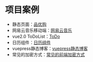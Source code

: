 # 项目案例

- 静态页面：<a href="https://github.com/yychuiyan/frontend-cc/tree/master/pinyougou" target="_blank">品优购</a>
- 网易云音乐移动端：<a href="https://github.com/yychuiyan/frontend-cc/tree/master/vue2-cloud-music" target="_blank">网易云音乐</a>
- vue2.0 ToDoList：<a href="https://github.com/yychuiyan/frontend-cc/tree/master/vue2.0-todos" target="_blank">ToDo</a>
- 日历组件：[日历组件](https://github.com/yychuiyan/frontend-cc/tree/master/calendar)
- vuepress静态博客：[vuepress静态博客](https://github.com/yychuiyan/frontend-cc/tree/master/vblogs)
- 常见的加密方式：[常见的前端加密方式]()
